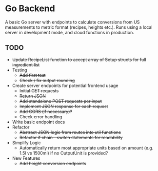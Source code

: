 # Go Backend

A basic Go server with endpoints to calculate conversions from US measurements to metric format (recipes, heights etc.). Runs using a local server in development mode, and cloud functions in production.

## TODO

- ~~Update RecipeList function to accept array of Setup structs for full ingredient list~~
- Testing
  - ~~Add first test~~
  - ~~Check / fix output rounding~~
- Create server endpoints for potential frontend usage
  - ~~Initial GET requests~~
  - ~~Return JSON~~
  - ~~Add standalone POST requests per input~~
  - ~~Implement JSON response for each request~~
  - ~~Add CORS (if necessary)?~~
  - ~~Check error handling~~
- Write basic endpoint docs
- Refactor
  - ~~Abstract JSON logic from routes into util functions~~
  - ~~Refactor if chain - switch statements for readability~~
- Simplify Logic
  - Automatically return most appropriate units based on amount (e.g. 1.5l vs 1500ml) if no OutputUnit is provided?
- New Features
  - ~~Add height conversion endpoints~~
